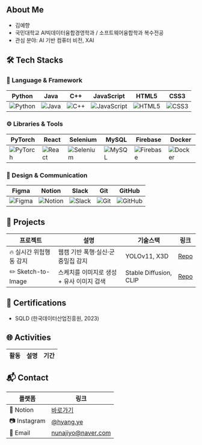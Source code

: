 ## About Me
- 김예향
- 국민대학교 AI빅데이터융합경영학과 / 소프트웨어융합학과 복수전공
- 관심 분야: AI 기반 컴퓨터 비전, XAI

## 🛠️ Tech Stacks

### 📌 Language & Framework

| Python | Java | C++ | JavaScript | HTML5 | CSS3 |
|--------|------|-----|------------|-------|------|
| ![Python](https://img.shields.io/badge/Python-3776AB?style=flat-square&logo=Python&logoColor=white) | ![Java](https://img.shields.io/badge/Java-007396?style=flat-square&logo=Java&logoColor=white) | ![C++](https://img.shields.io/badge/C++-00599C?style=flat-square&logo=C%2B%2B&logoColor=white) | ![JavaScript](https://img.shields.io/badge/JavaScript-F7DF1E?style=flat-square&logo=JavaScript&logoColor=black) | ![HTML5](https://img.shields.io/badge/HTML5-E34F26?style=flat-square&logo=HTML5&logoColor=white) | ![CSS3](https://img.shields.io/badge/CSS3-1572B6?style=flat-square&logo=CSS3&logoColor=white) |

### ⚙️ Libraries & Tools

| PyTorch | React | Selenium | MySQL | Firebase | Docker |
|--------|-------|----------|--------|----------|--------|
| ![PyTorch](https://img.shields.io/badge/PyTorch-EE4C2C?style=flat-square&logo=PyTorch&logoColor=white) | ![React](https://img.shields.io/badge/React-61DAFB?style=flat-square&logo=React&logoColor=black) | ![Selenium](https://img.shields.io/badge/Selenium-43B02A?style=flat-square&logo=Selenium&logoColor=white) | ![MySQL](https://img.shields.io/badge/MySQL-4479A1?style=flat-square&logo=MySQL&logoColor=white) | ![Firebase](https://img.shields.io/badge/Firebase-FFCA28?style=flat-square&logo=Firebase&logoColor=black) | ![Docker](https://img.shields.io/badge/Docker-2496ED?style=flat-square&logo=Docker&logoColor=white) |

### 🎨 Design & Communication

| Figma | Notion | Slack | Git | GitHub |
|--------|--------|-------|-----|--------|
| ![Figma](https://img.shields.io/badge/Figma-F24E1E?style=flat-square&logo=Figma&logoColor=white) | ![Notion](https://img.shields.io/badge/Notion-000000?style=flat-square&logo=Notion&logoColor=white) | ![Slack](https://img.shields.io/badge/Slack-4A154B?style=flat-square&logo=Slack&logoColor=white) | ![Git](https://img.shields.io/badge/Git-F05032?style=flat-square&logo=Git&logoColor=white) | ![GitHub](https://img.shields.io/badge/GitHub-181717?style=flat-square&logo=GitHub&logoColor=white) |

## 📂 Projects

| 프로젝트 | 설명 | 기술스택 | 링크 |
|----------|------|----------|------|
| 🔥 실시간 위험행동 감지 | 웹캠 기반 폭행·실신·군중밀집 감지 | YOLOv11, X3D | [Repo](https://github.com/justpers/capstone-2025-24) |
| ✏️ Sketch-to-Image | 스케치를 이미지로 생성 + 유사 이미지 검색 | Stable Diffusion, CLIP | [Repo](https://github.com/justpers/Sketch2Image-and-ImageRetrieval) |

## 📜 Certifications

- SQLD (한국데이터산업진흥원, 2023)

## 🌐 Activities

| 활동 | 설명 | 기간 |
|------|------|------|

## 📬 Contact

| 플랫폼 | 링크 |
|--------|------|
| 📓 Notion | [바로가기](https://concrete-lead-4b0.notion.site/59e3731f20204c76b6484e60953cb544?pvs=4) |
| 📷 Instagram | [@hyang.ye](https://www.instagram.com/hyang.ye/) |
| 📧 Email | nunajiyo@naver.com |
